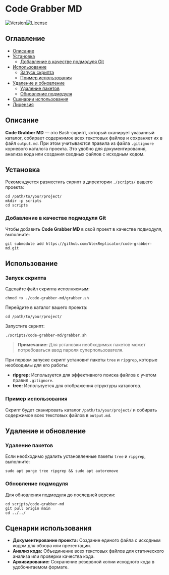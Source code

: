 # Code Grabber MD

[![Version](https://img.shields.io/badge/version-1.0-blue)](https://github.com/AlexReplicator/code-grabber-md)[![License](https://img.shields.io/badge/license-MIT-green)](https://github.com/AlexReplicator/code-grabber-md/blob/main/LICENSE)

## Оглавление

- [Описание](#%D0%BE%D0%BF%D0%B8%D1%81%D0%B0%D0%BD%D0%B8%D0%B5)
- [Установка](#%D1%83%D1%81%D1%82%D0%B0%D0%BD%D0%BE%D0%B2%D0%BA%D0%B0)
    - [Добавление в качестве подмодуля Git](#%D0%B4%D0%BE%D0%B1%D0%B0%D0%B2%D0%BB%D0%B5%D0%BD%D0%B8%D0%B5-%D0%B2-%D0%BA%D0%B0%D1%87%D0%B5%D1%81%D1%82%D0%B2%D0%B5-%D0%BF%D0%BE%D0%B4%D0%BC%D0%BE%D0%B4%D1%83%D0%BB%D1%8F-git)
- [Использование](#%D0%B8%D1%81%D0%BF%D0%BE%D0%BB%D1%8C%D0%B7%D0%BE%D0%B2%D0%B0%D0%BD%D0%B8%D0%B5)
    - [Запуск скрипта](#%D0%B7%D0%B0%D0%BF%D1%83%D1%81%D0%BA-%D1%81%D0%BA%D1%80%D0%B8%D0%BF%D1%82%D0%B0)
    - [Пример использования](#%D0%BF%D1%80%D0%B8%D0%BC%D0%B5%D1%80-%D0%B8%D1%81%D0%BF%D0%BE%D0%BB%D1%8C%D0%B7%D0%BE%D0%B2%D0%B0%D0%BD%D0%B8%D1%8F)
- [Удаление и обновление](#%D1%83%D0%B4%D0%B0%D0%BB%D0%B5%D0%BD%D0%B8%D0%B5-%D0%B8-%D0%BE%D0%B1%D0%BD%D0%BE%D0%B2%D0%BB%D0%B5%D0%BD%D0%B8%D0%B5)
    - [Удаление пакетов](#%D1%83%D0%B4%D0%B0%D0%BB%D0%B5%D0%BD%D0%B8%D0%B5-%D0%BF%D0%B0%D0%BA%D0%B5%D1%82%D0%BE%D0%B2)
    - [Обновление подмодуля](#%D0%BE%D0%B1%D0%BD%D0%BE%D0%B2%D0%BB%D0%B5%D0%BD%D0%B8%D0%B5-%D0%BF%D0%BE%D0%B4%D0%BC%D0%BE%D0%B4%D1%83%D0%BB%D1%8F)
- [Сценарии использования](#%D1%81%D1%86%D0%B5%D0%BD%D0%B0%D1%80%D0%B8%D0%B8-%D0%B8%D1%81%D0%BF%D0%BE%D0%BB%D1%8C%D0%B7%D0%BE%D0%B2%D0%B0%D0%BD%D0%B8%D1%8F)
- [Лицензия](#%D0%BB%D0%B8%D1%86%D0%B5%D0%BD%D0%B7%D0%B8%D1%8F)

## Описание

**Code Grabber MD** — это Bash-скрипт, который сканирует указанный каталог, собирает содержимое всех текстовых файлов и сохраняет их в файл `output.md`. При этом учитываются правила из файла `.gitignore` корневого каталога проекта. Это удобно для документирования, анализа кода или создания сводных файлов с исходным кодом.

## Установка

Рекомендуется разместить скрипт в директории `./scripts/` вашего проекта:

```
cd /path/to/your/project/ 
mkdir -p scripts 
cd scripts
```

### Добавление в качестве подмодуля Git

Чтобы добавить **Code Grabber MD** в свой проект в качестве подмодуля, выполните:

`git submodule add https://github.com/AlexReplicator/code-grabber-md.git`

## Использование

### Запуск скрипта

Сделайте файл скрипта исполняемым:

`chmod +x ./code-grabber-md/grabber.sh`

Перейдите в каталог вашего проекта:

`cd /path/to/your/project/`

Запустите скрипт:

`./scripts/code-grabber-md/grabber.sh`

> **Примечание:** Для установки необходимых пакетов может потребоваться ввод пароля суперпользователя.

При первом запуске скрипт установит пакеты `tree` и `ripgrep`, которые необходимы для его работы:

- **ripgrep:** Используется для эффективного поиска файлов с учетом правил `.gitignore`.
- **tree:** Используется для отображения структуры каталогов.

### Пример использования

Скрипт будет сканировать каталог `/path/to/your/project/` и собирать содержимое всех текстовых файлов в `output.md`.

## Удаление и обновление

### Удаление пакетов

Если необходимо удалить установленные пакеты `tree` и `ripgrep`, выполните:

`sudo apt purge tree ripgrep && sudo apt autoremove`

### Обновление подмодуля

Для обновления подмодуля до последней версии:

```
cd scripts/code-grabber-md 
git pull origin main 
cd ../../
```

## Сценарии использования

- **Документирование проекта:** Создание единого файла с исходным кодом для обзора или презентации.
- **Анализ кода:** Объединение всех текстовых файлов для статического анализа или проверки качества кода.
- **Архивирование:** Сохранение резервной копии исходного кода в удобочитаемом формате.